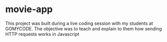# movie-app
This project was built during a live coding session with my students at GOMYCODE.
The objective was to teach and explain to them how sending HTTP requests works in Javascript
